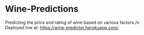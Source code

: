 # Wine-Predictions
Predicting the price and rating of wine based on various factors./n
Deployed live at: https://wine-predictor.herokuapp.com/
